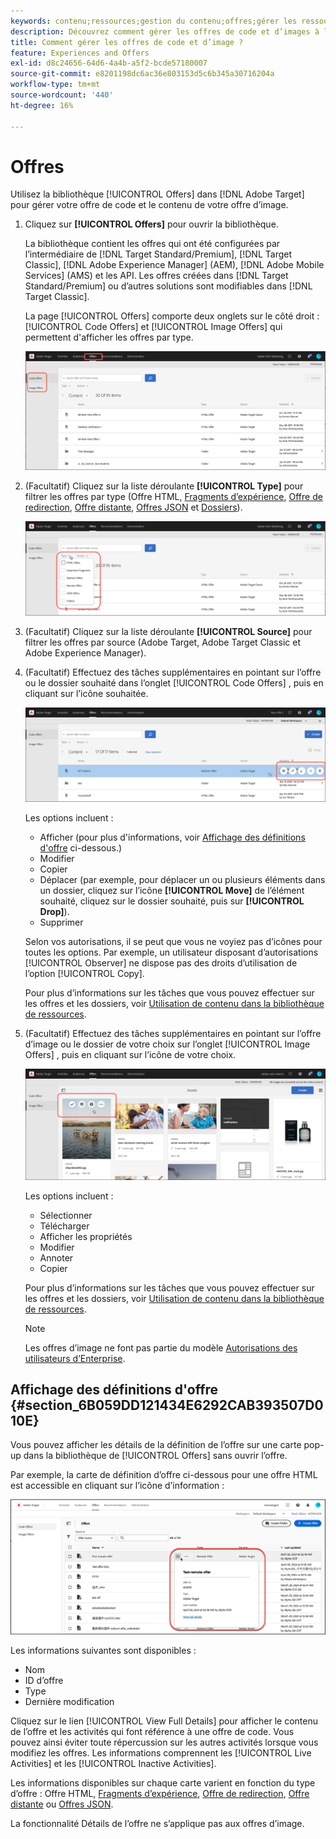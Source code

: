 ```yaml
---
keywords: contenu;ressources;gestion du contenu;offres;gérer les ressources;accès au mode de sélection;mode de sélection
description: Découvrez comment gérer les offres de code et d’images à l’aide de la bibliothèque des offres dans Adobe Target.
title: Comment gérer les offres de code et d’image ?
feature: Experiences and Offers
exl-id: d8c24656-64d6-4a4b-a5f2-bcde57180007
source-git-commit: e8201198dc6ac36e803153d5c6b345a30716204a
workflow-type: tm+mt
source-wordcount: '440'
ht-degree: 16%

---
```


# Offres

Utilisez la bibliothèque [!UICONTROL Offers] dans [!DNL Adobe Target] pour gérer votre offre de code et le contenu de votre offre d’image.

1. Cliquez sur **[!UICONTROL Offers]** pour ouvrir la bibliothèque.

   La bibliothèque contient les offres qui ont été configurées par l’intermédiaire de [!DNL Target Standard/Premium], [!DNL Target Classic], [!DNL Adobe Experience Manager] (AEM), [!DNL Adobe Mobile Services] (AMS) et les API. Les offres créées dans [!DNL Target Standard/Premium] ou d’autres solutions sont modifiables dans [!DNL Target Classic].

   La page [!UICONTROL Offers] comporte deux onglets sur le côté droit : [!UICONTROL Code Offers] et [!UICONTROL Image Offers] qui permettent d&#39;afficher les offres par type.

   ![Page Offres affichant les onglets Offres de code et Offres d’image](/help/main/c-experiences/c-manage-content/assets/offers-page.png)

1. (Facultatif) Cliquez sur la liste déroulante **[!UICONTROL Type]** pour filtrer les offres par type (Offre HTML, [Fragments d’expérience](/help/main/c-experiences/c-manage-content/aem-experience-fragments.md), [Offre de redirection](/help/main/c-experiences/c-manage-content/offer-redirect.md), [Offre distante](/help/main/c-experiences/c-manage-content/about-remote-offers.md), [Offres JSON](/help/main/c-experiences/c-manage-content/create-json-offer.md) et [Dossiers](/help/main/c-experiences/c-manage-content/create-content-folder.md)).

   ![image offer_filter](assets/offers_filter.png)

1. (Facultatif) Cliquez sur la liste déroulante **[!UICONTROL Source]** pour filtrer les offres par source (Adobe Target, Adobe Target Classic et Adobe Experience Manager).

1. (Facultatif) Effectuez des tâches supplémentaires en pointant sur l’offre ou le dossier souhaité dans l’onglet [!UICONTROL Code Offers] , puis en cliquant sur l’icône souhaitée.

   ![Options des offres de code](assets/offer-picker-large.png)

   Les options incluent :

   * Afficher (pour plus d&#39;informations, voir [Affichage des définitions d&#39;offre](#section_6B059DD121434E6292CAB393507D010E) ci-dessous.)
   * Modifier
   * Copier
   * Déplacer (par exemple, pour déplacer un ou plusieurs éléments dans un dossier, cliquez sur l’icône **[!UICONTROL Move]** de l’élément souhaité, cliquez sur le dossier souhaité, puis sur **[!UICONTROL Drop]**).
   * Supprimer

   Selon vos autorisations, il se peut que vous ne voyiez pas d’icônes pour toutes les options. Par exemple, un utilisateur disposant d’autorisations [!UICONTROL Observer] ne dispose pas des droits d’utilisation de l’option [!UICONTROL Copy].

   Pour plus d’informations sur les tâches que vous pouvez effectuer sur les offres et les dossiers, voir [ Utilisation de contenu dans la bibliothèque de ressources](/help/main/c-experiences/c-manage-content/assets-working.md).

1. (Facultatif) Effectuez des tâches supplémentaires en pointant sur l’offre d’image ou le dossier de votre choix sur l’onglet [!UICONTROL Image Offers] , puis en cliquant sur l’icône de votre choix.

   ![Options d’offres Image](/help/main/c-experiences/c-manage-content/assets/image-offers-icons.png)

   Les options incluent :

   * Sélectionner
   * Télécharger
   * Afficher les propriétés
   * Modifier
   * Annoter
   * Copier

   Pour plus d’informations sur les tâches que vous pouvez effectuer sur les offres et les dossiers, voir [ Utilisation de contenu dans la bibliothèque de ressources](/help/main/c-experiences/c-manage-content/assets-working.md).

   >[!NOTE]
   >
   >Les offres d’image ne font pas partie du modèle [Autorisations des utilisateurs d’Enterprise](/help/main/administrating-target/c-user-management/property-channel/property-channel.md).


## Affichage des définitions d&#39;offre {#section_6B059DD121434E6292CAB393507D010E}

Vous pouvez afficher les détails de la définition de l’offre sur une carte pop-up dans la bibliothèque de [!UICONTROL Offers] sans ouvrir l’offre.

Par exemple, la carte de définition d’offre ci-dessous pour une offre HTML est accessible en cliquant sur l’icône d’information :

![image offer-card-html](assets/offer-card-html-new.png)

Les informations suivantes sont disponibles :

* Nom
* ID d’offre
* Type
* Dernière modification

Cliquez sur le lien [!UICONTROL View Full Details] pour afficher le contenu de l’offre et les activités qui font référence à une offre de code. Vous pouvez ainsi éviter toute répercussion sur les autres activités lorsque vous modifiez les offres. Les informations comprennent les [!UICONTROL Live Activities] et les [!UICONTROL Inactive Activities].

Les informations disponibles sur chaque carte varient en fonction du type d’offre : Offre HTML, [Fragments d’expérience](/help/main/c-experiences/c-manage-content/aem-experience-fragments.md), [Offre de redirection](/help/main/c-experiences/c-manage-content/offer-redirect.md), [Offre distante](/help/main/c-experiences/c-manage-content/about-remote-offers.md) ou [Offres JSON](/help/main/c-experiences/c-manage-content/create-json-offer.md).

La fonctionnalité Détails de l’offre ne s’applique pas aux offres d’image.

<!--

## Training video: The Content Repository ![Overview badge](/help/main/assets/overview.png)

This video includes information about managing offers.

* Connection between the [Experience Cloud Asset Library](https://experienceleague.adobe.com/docs/core-services/interface/assets/creative-cloud.html) and the Target Content Library 
* Custom HTML Offers 
* Custom HTML Offer in the [!UICONTROL Visual Experience Composer]

>[!VIDEO](https://video.tv.adobe.com/v/17387)

-->
